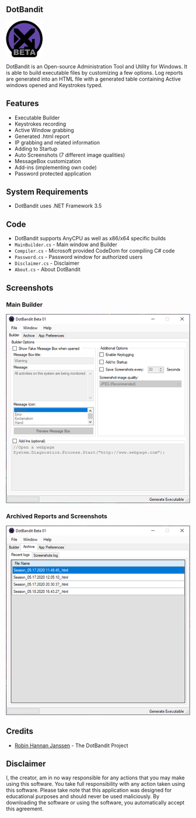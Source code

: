 ## DotBandit

<img src="https://raw.githubusercontent.com/DotBandit/dotbandit.github.io/master/beta.png" width="100" height="100">

DotBandit is an Open-source Administration Tool and Utility for Windows. It is able to build executable files by customizing a few options.
Log reports are generated into an HTML file with a generated table containing Active windows opened and Keystrokes typed.

## Features

- Executable Builder
- Keystrokes recording
- Active Window grabbing
- Generated .html report
- IP grabbing and related information
- Adding to Startup
- Auto Screenshots (7 different image qualities)
- MessageBox customization
- Add-ins (implementing own code)
- Password protected application

## System Requirements

- DotBandit uses .NET Framework 3.5

## Code

- DotBandit supports AnyCPU as well as x86/x64 specific builds
- `MainBuilder.cs` - Main window and Builder
- `Compiler.cs` - Microsoft provided CodeDom for compiling C# code
- `Password.cs` - Password window for authorized users
- `Disclaimer.cs` - Disclaimer
- `About.cs` - About DotBandit

## Screenshots

### Main Builder

![](https://raw.githubusercontent.com/DotBandit/dotbandit.github.io/master/MainBuilder.png)

### Archived Reports and Screenshots

![](https://raw.githubusercontent.com/DotBandit/dotbandit.github.io/master/Archive.png)

## Credits

- [Robin Hannan Janssen](https://github.com/robinhannanjanssen) - The DotBandit Project

## Disclaimer

I, the creator, am in no way responsible for any actions that you may make using this software. 
You take full responsibility with any action taken using this software. 
Please take note that this application was designed for educational purposes and should never be used maliciously. 
By downloading the software or using the software, you automatically accept this agreement.
